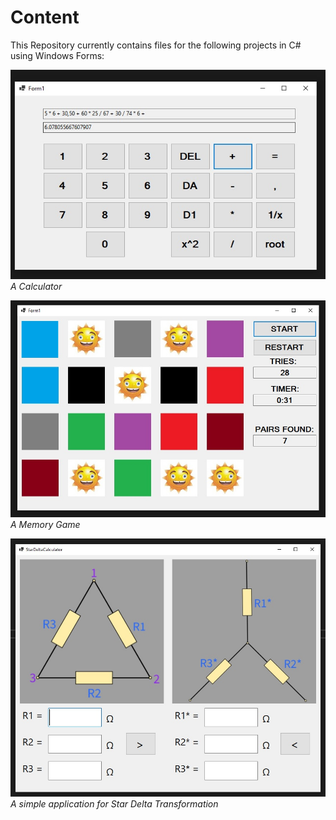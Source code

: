 # Content
This Repository currently contains files for the following projects in C# using Windows Forms:

![Calculator](./Images/Calc_SS.jpg)  
*A Calculator*

![Memory](./Images/Memory_SS.jpg)  
*A Memory Game*

![StarDeltaCalculator](/Images/StarDeltaCalculator.jpg)
*A simple application for Star Delta Transformation*

